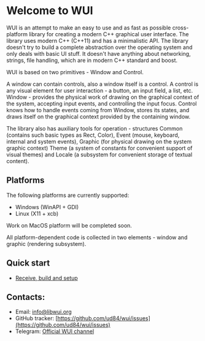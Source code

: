 # Welcome to WUI

WUI is an attempt to make an easy to use and as fast as possible cross-platform library for creating a modern C++ graphical user interface. The library uses modern C++ (C++11) and has a minimalistic API. The library doesn't try to build a complete abstraction over the operating system and only deals with basic UI stuff. It doesn't have anything about networking, strings, file handling, which are in modern C++ standard and boost.

WUI is based on two primitives - Window and Control.

A window can contain controls, also a window itself is a control. A control is any visual element for user interaction - a button, an input field, a list, etc. Window - provides the physical work of drawing on the graphical context of the system, accepting input events, and controlling the input focus. Control knows how to handle events coming from Window, stores its states, and draws itself on the graphical context provided by the containing window.

The library also has auxiliary tools for operation - structures Common (contains such basic types as Rect, Color), Event (mouse, keyboard, internal and system events), Graphic (for physical drawing on the system graphic context) Theme (a system of constants for convenient support of visual themes) and Locale (a subsystem for convenient storage of textual content).

## Platforms

The following platforms are currently supported:

* Windows (WinAPI + GDI)
* Linux (X11 + xcb)

Work on MacOS platform will be completed soon.

All platform-dependent code is collected in two elements - window and graphic (rendering subsystem).

## Quick start

* [Receive, build and setup](howto/setup/)

## Contacts:

* Email: [info@libwui.org](mailto:info@libwui.org)
* GitHub tracker: [https://github.com/ud84/wui/issues](https://github.com/ud84/wui/issues)
* Telegram: [Official WUI channel](https://t.me/libwui)
